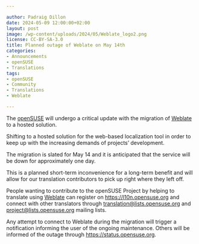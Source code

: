 ```yaml
---

author: Padraig Dillon
date: 2024-05-09 12:00:00+02:00
layout: post
image: /wp-content/uploads/2024/05/Weblate_logo2.png
license: CC-BY-SA-3.0
title: Planned outage of Weblate on May 14th
categories:
- Announcements
- openSUSE
- Translations
tags:
- openSUSE
- Community
- Translations
- Weblate

---
```



The [openSUSE](https://www.opensuse.org/) will undergo a critical update with the migration of [Weblate](https://l10n.opensuse.org/) to a hosted solution. 


Shifting to a hosted solution for the web-based localization tool in order to keep up with the increasing demands of projects’ development.


The migration is slated for May 14 and it is anticipated that the service will be down for approximately one day. 

This is a planned short-term inconvenience for a long-term benefit and will allow for our translation contributors to pick up right where they left off.


People wanting to contribute to the openSUSE Project by helping to translate using [Weblate](https://weblate.org/en/) can register on https://l10n.opensuse.org and connect with other translators through [translation@lists.opensuse.org](https://lists.opensuse.org/archives/list/translation@lists.opensuse.org/) and [project@lists.opensuse.org](https://lists.opensuse.org/archives/list/project@lists.opensuse.org/) mailing lists.


Any attempt to connect to Weblate during the migration will trigger a notification informing the user of the ongoing maintenance. Others will be informed of the outage through https://status.opensuse.org.

<meta name="openSUSE, Tumbleweed, Weblate, Translation" content="HTML,CSS,XML,JavaScript">


